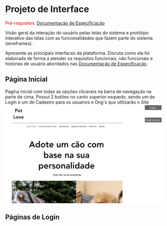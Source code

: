 
# Projeto de Interface

<span style="color:red">Pré-requisitos: <a href="2-Especificação do Projeto.md"> Documentação de Especificação</a></span>

Visão geral da interação do usuário pelas telas do sistema e protótipo interativo das telas com as funcionalidades que fazem parte do sistema (wireframes).

 Apresente as principais interfaces da plataforma. Discuta como ela foi elaborada de forma a atender os requisitos funcionais, não funcionais e histórias de usuário abordados nas <a href="2-Especificação do Projeto.md"> Documentação de Especificação</a>.

## Página Inicial

Pagina inicial com todas as opções clicaveis na barra de navegação na parte de cima. 
Possui 2 botões no canto superior esquedo, sendo um de Login e um de Cadastro para os usuarios e Ong's que utilizarão o Site
![Início](img/inicio.png)

## Páginas de Login
